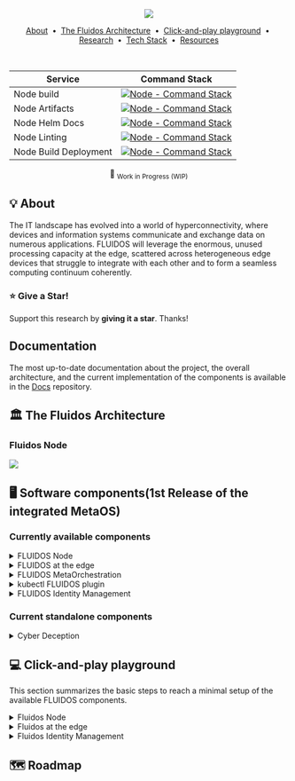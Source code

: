 <div style="text-align:center"><img src=".assets/img/fluidos-banner.png" style="max-width: 60%;"/></div>


<p align="center">
  <a href="#bulb-about">About</a> &nbsp;&bull;&nbsp;
  <a href="#classical_building-the-fluidos-architecture">The Fluidos Architecture</a> &nbsp;&bull;&nbsp;
  <a href="#computer-click-and-play-playground">Click-and-play playground</a> &nbsp;&bull;&nbsp;
  <a href="#mag_right-research">Research</a> &nbsp;&bull;&nbsp;
  <a href="#toolbox-tech-stack">Tech Stack</a> &nbsp;&bull;&nbsp;
  <a href="#book-references-and-resources">Resources</a>
</p>

<br>

<div align="center">

|Service|Command Stack|
|---------------|:----------------------------------------------------------------------------------------------------------------------------------------------------------------------------------------------------------------------------------------:
| Node build      |          [![Node - Command Stack](https://github.com/fluidos-project/node/actions/workflows/build.yaml/badge.svg)](https://github.com/fluidos-project/node/actions/workflows/build.yaml)
| Node Artifacts     |          [![Node - Command Stack](https://github.com/fluidos-project/node/actions/workflows/check_artifacts.yaml/badge.svg)](https://github.com/fluidos-project/node/actions/workflows/check_artifacts.yaml)
| Node Helm Docs     |          [![Node - Command Stack](https://github.com/fluidos-project/node/actions/workflows/check-helm-documentation.yml/badge.svg)](https://github.com/fluidos-project/node/actions/workflows/check-helm-documentation.yml)
| Node Linting    |          [![Node - Command Stack](https://github.com/fluidos-project/node/actions/workflows/lint.yaml/badge.svg)](https://github.com/fluidos-project/node/actions/workflows/lint.yaml)
| Node Build Deployment    |          [![Node - Command Stack](https://github.com/fluidos-project/node/actions/workflows/pages/pages-build-deployment/badge.svg)](https://github.com/fluidos-project/node/actions/workflows/pages/pages-build-deployment)


 :construction: <sub>Work in Progress (WIP)</sub>

</div>


## :bulb: About

The IT landscape has evolved into a world of hyperconnectivity, where devices and information systems communicate and exchange data on numerous applications. FLUIDOS will leverage the enormous, unused processing capacity at the edge, scattered across heterogeneous edge devices that struggle to integrate with each other and to form a seamless computing continuum coherently.

### :star: Give a Star!

Support this research by **giving it a star**. Thanks!

## Documentation

The most up-to-date documentation about the project, the overall architecture, and the current implementation of the components is available in the [Docs](https://github.com/fluidos-project/Docs) repository.

## :classical_building: The Fluidos Architecture

### Fluidos Node
<div><img src=".assets/img/fluidos-node.png" style="max-width: 50%;"/></div>


## :desktop_computer: Software components(1st Release of the integrated MetaOS)

### Currently available components

<details>
    <summary> FLUIDOS Node </summary>

- A component that can consist of either a single device or a set of devices, primarily serving as a representation of a Kubernetes node. It is managed by a singular Kubernetes Control Plane. For additional information, kindly consult the [FLUIDOS node repository](https://github.com/fluidos-project/node)

- [FLUIDOS Node 1st Release](https://github.com/fluidos-project/node/releases/tag/v0.0.3)

</details>


<details>
    <summary> FLUIDOS at the edge</summary>

- FLUIDOS at the edge: a minimal architecture for running the FLUIDOS components at the edge of the network on some STM boards, leveraging KubeEdge. For additional information, kindly consult the [FLUIDOS at the Edge repository](https://github.com/fluidos-project/fluidos-edge)

- [FLUIDOS at the edge 1st Release](https://github.com/fluidos-project/fluidos-edge/releases/tag/v0.1)

</details>

<details>
    <summary> FLUIDOS MetaOrchestration</summary>

- FLUIDOS meta-orchestration:
    This component provides functionality to perform intent-based meta orchestration of workloads within FLUIDOS continuum.
    The component relies on the functionality provided by the FLUIDOS node (see above) to perform resource discovery and acquisition.
    The project itself is extensible, allowing the definition of specific models, or rule/heuristics, for the orchestration of the deployed workloads.
    For additional information, kindly consult the [FLUIDOS model-based Meta Orchestration repository](https://github.com/fluidos-project/fluidos-modelbased-metaorchestrator/).

- [FLUIDOS meta-orchestration 1st Release](https://github.com/fluidos-project/fluidos-modelbased-metaorchestrator/releases/tag/v0.0.3)

</details>

<details>
    <summary> kubectl FLUIDOS plugin</summary>

- kubectl FLUIDOS plugin:
    This project provides an extension (plugin) to kubectl to seamlessly interact with FLUIDOS components, namely meta-orchestrator(s).
    The project is developed using Python, and it acts as a bridge between traditional kubernetes requests and the one processed by the model-based meta orchestrator.
    Note that the pluging also allows interaction with the MSPL-based meta-orchestrator, thus providing a developer a single tool for transparently interacting with the FLUIDOS components.
    For additional information, kindly consult the [kubectl FLUIDOS plugin](https://github.com/fluidos-project/kubectl-fluidos-plugin/).

- [kubectl FLUIDOS plugin 1st Release](https://github.com/fluidos-project/kubectl-fluidos-plugin/releases/tag/0.0.1)

</details>

<details>
    <summary> FLUIDOS Identity Management</summary>

- FLUIDOS Identity Management:
    This component consists in an Aries agent modified for use dp-abc cryptography combined with Hyperledger Fabric as VDR to provide a very powerful interface when working with DID's, issuing VCredentials or using smart contracts. 
    These tools will help to secure any scenario that may occur in FLUIDOS and bring us an API with which we can, among other things; issue VCredentials, create DIDs for FLUIDS entities, create Verifiable Presentations from VCredentials and verify said VCredentials/VPresentations.For additional information, kindly consult the [Fluidos Identity Management Aries Framework](https://github.com/fluidos-project/idm-fluidos-aries-framework-go).

- [FLUIDOS Identity Management 1st Release](https://github.com/fluidos-project/idm-fluidos-aries-framework-go/releases/tag/v.1.0.0)

</details>

### Current standalone components

<details>
    <summary> Cyber Deception </summary>

- A component to provide Cloud Native Cyber Deception as a service, thus enhancing the overall security of the FLUIDOS ecosystem. For additional information, check the [Cyber Deception repository](https://github.com/fluidos-project/cyber-deception).

- [Cyber Deception 1st Release](https://github.com/fluidos-project/cyber-deception/releases/tag/v0.0.1)

</details>

## :computer: Click-and-play playground
This section summarizes the basic steps to reach a minimal setup of the available FLUIDOS components.

<details>
    <summary> Fluidos Node </summary>

### Fluidos Node

- You can set up a FLUIDOS Node testbed using KIND (Kubernetes in Docker), which represents the simplest method to install this software on your local machine. [Begin your journey here.](https://github.com/fluidos-project/node/tree/main/testbed/kind).

</details>

<details>
    <summary> Fluidos at the edge </summary>

### Fluidos at the edge

- A minimal architecture for running the FLUIDOS components at the edge of the network on some STM boards, leveraging KubeEdge.

</details>

<details>
    <summary> Fluidos Identity Management</summary>

### Fluidos Identity Management
- To build a functional demo of the component, check the following guide [Fluidos Identity Management Guideline](https://github.com/fluidos-project/idm-fluidos-aries-framework-go/blob/main/README.md).

</details>


## :world_map: Roadmap
